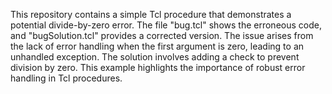 This repository contains a simple Tcl procedure that demonstrates a potential divide-by-zero error. The file "bug.tcl" shows the erroneous code, and "bugSolution.tcl" provides a corrected version. The issue arises from the lack of error handling when the first argument is zero, leading to an unhandled exception. The solution involves adding a check to prevent division by zero. This example highlights the importance of robust error handling in Tcl procedures.